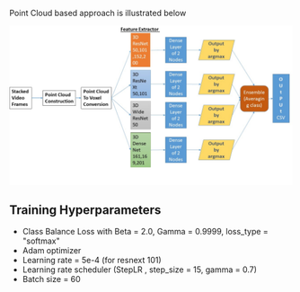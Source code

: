 Point Cloud based approach is illustrated below

![Base Image](Modeldesign.jpg)

## Training Hyperparameters

* Class Balance Loss with Beta = 2.0, Gamma = 0.9999, loss_type = "softmax"
* Adam optimizer
* Learning rate = 5e-4 (for resnext 101) 
* Learning rate scheduler (StepLR , step_size = 15, gamma = 0.7)
* Batch size = 60
